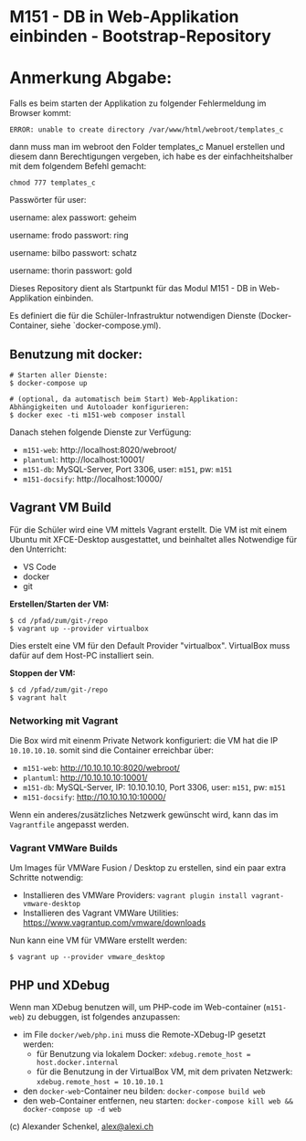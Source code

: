M151 - DB in Web-Applikation einbinden - Bootstrap-Repository
==============================================================

# Anmerkung Abgabe: 
Falls es beim starten der Applikation zu folgender Fehlermeldung im Browser kommt: 

``` 
ERROR: unable to create directory /var/www/html/webroot/templates_c
```

dann muss man im webroot den Folder templates_c Manuel erstellen und diesem dann Berechtigungen vergeben, ich habe es der einfachheitshalber mit dem folgendem Befehl gemacht:

```
chmod 777 templates_c
```



Passwörter für user:

username: alex
passwort: geheim

username: frodo
passwort: ring

username: bilbo
passwort: schatz

username: thorin
passwort: gold



Dieses Repository dient als Startpunkt für das Modul M151 - DB in Web-Applikation einbinden.

Es definiert die für die Schüler-Infrastruktur notwendigen Dienste (Docker-Container, siehe `docker-compose.yml).

## Benutzung mit docker:

```
# Starten aller Dienste:
$ docker-compose up

# (optional, da automatisch beim Start) Web-Applikation: Abhängigkeiten und Autoloader konfigurieren:
$ docker exec -ti m151-web composer install
```

Danach stehen folgende Dienste zur Verfügung:

* `m151-web`: http://localhost:8020/webroot/
* `plantuml`: http://localhost:10001/
* `m151-db`: MySQL-Server, Port 3306, user: `m151`, pw: `m151`
* `m151-docsify`: http://localhost:10000/

## Vagrant VM Build

Für die Schüler wird eine VM mittels Vagrant erstellt. Die VM ist mit einem Ubuntu mit XFCE-Desktop
ausgestattet, und beinhaltet alles Notwendige für den Unterricht:

* VS Code
* docker
* git

**Erstellen/Starten der VM:**

```shell
$ cd /pfad/zum/git-/repo
$ vagrant up --provider virtualbox
```

Dies erstelt eine VM für den Default Provider "virtualbox". VirtualBox muss dafür auf dem Host-PC installiert sein.


**Stoppen der VM:**

```shell
$ cd /pfad/zum/git-/repo
$ vagrant halt
```

### Networking mit Vagrant

Die Box wird mit einenm Private Network konfiguriert: die VM hat die IP `10.10.10.10`.
somit sind die Container erreichbar über:

* `m151-web`: http://10.10.10.10:8020/webroot/
* `plantuml`: http://10.10.10.10:10001/
* `m151-db`: MySQL-Server, IP: 10.10.10.10, Port 3306, user: `m151`, pw: `m151`
* `m151-docsify`: http://10.10.10.10:10000/

Wenn ein anderes/zusätzliches Netzwerk gewünscht wird, kann das im `Vagrantfile` angepasst werden.

### Vagrant VMWare Builds

Um Images für VMWare Fusion / Desktop zu erstellen, sind ein paar extra Schritte notwendig:

* Installieren des VMWare Providers: `vagrant plugin install vagrant-vmware-desktop`
* Installieren des Vagrant VMWare Utilities: https://www.vagrantup.com/vmware/downloads

Nun kann eine VM für VMWare erstellt werden:

```shell
$ vagrant up --provider vmware_desktop
```

## PHP und XDebug

Wenn man XDebug benutzen will, um PHP-code im Web-container (`m151-web`) zu debuggen, ist folgendes anzupassen:

* im File `docker/web/php.ini` muss die Remote-XDebug-IP gesetzt werden:
    * für Benutzung via lokalem Docker: `xdebug.remote_host = host.docker.internal`
    * für die Benutzung in der VirtualBox VM, mit dem privaten Netzwerk: `xdebug.remote_host = 10.10.10.1`
* den `docker-web`-Container neu bilden: `docker-compose build web`
* den web-Container entfernen, neu starten: `docker-compose kill web && docker-compose up -d web`

(c) Alexander Schenkel, alex@alexi.ch

